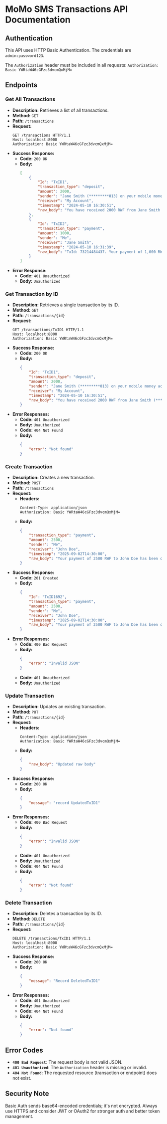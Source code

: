 # MoMo SMS Transactions API Documentation

## Authentication

This API uses HTTP Basic Authentication. The credentials are `admin:password123`.

The `Authorization` header must be included in all requests:
`Authorization: Basic YWRtaW46cGFzc3dvcmQxMjM=`

## Endpoints

### Get All Transactions

*   **Description:** Retrieves a list of all transactions.
*   **Method:** `GET`
*   **Path:** `/transactions`
*   **Request:**
    ```http
    GET /transactions HTTP/1.1
    Host: localhost:8000
    Authorization: Basic YWRtaW46cGFzc3dvcmQxMjM=
    ```
*   **Success Response:**
    *   **Code:** `200 OK`
    *   **Body:**
        ```json
        [
            {
                "Id": "TxID1",
                "transaction_type": "deposit",
                "amount": 2000,
                "sender": "Jane Smith (*********013) on your mobile money account",
                "receiver": "My Account",
                "timestamp": "2024-05-10 16:30:51",
                "raw_body": "You have received 2000 RWF from Jane Smith (*********013) on your mobile money account at 2024-05-10 16:30:51. Message from sender: . Your new balance:2000 RWF. Financial Transaction Id: 76662021700."
            },
            {
                "Id": "TxID2",
                "transaction_type": "payment",
                "amount": 1000,
                "sender": "Me",
                "receiver": "Jane Smith",
                "timestamp": "2024-05-10 16:31:39",
                "raw_body": "TxId: 73214484437. Your payment of 1,000 RWF to Jane Smith 12845 has been completed at 2024-05-10 16:31:39. Your new balance: 1,000 RWF. Fee was 0 RWF.Kanda*182*16# wiyandikishe muri poromosiyo ya BivaMoMotima, ugire amahirwe yo gutsindira ibihembo bishimishije."
            }
        ]
        ```
*   **Error Response:**
    *   **Code:** `401 Unauthorized`
    *   **Body:** `Unauthorized`

### Get Transaction by ID

*   **Description:** Retrieves a single transaction by its ID.
*   **Method:** `GET`
*   **Path:** `/transactions/{id}`
*   **Request:**
    ```http
    GET /transactions/TxID1 HTTP/1.1
    Host: localhost:8000
    Authorization: Basic YWRtaW46cGFzc3dvcmQxMjM=
    ```
*   **Success Response:**
    *   **Code:** `200 OK`
    *   **Body:**
        ```json
        {
            "Id": "TxID1",
            "transaction_type": "deposit",
            "amount": 2000,
            "sender": "Jane Smith (*********013) on your mobile money account",
            "receiver": "My Account",
            "timestamp": "2024-05-10 16:30:51",
            "raw_body": "You have received 2000 RWF from Jane Smith (*********013) on your mobile money account at 2024-05-10 16:30:51. Message from sender: . Your new balance:2000 RWF. Financial Transaction Id: 76662021700."
        }
        ```
*   **Error Responses:**
    *   **Code:** `401 Unauthorized`
    *   **Body:** `Unauthorized`
    *   **Code:** `404 Not Found`
    *   **Body:**
        ```json
        {
            "error": "Not found"
        }
        ```

### Create Transaction

*   **Description:** Creates a new transaction.
*   **Method:** `POST`
*   **Path:** `/transactions`
*   **Request:**
    *   **Headers:**
        ```
        Content-Type: application/json
        Authorization: Basic YWRtaW46cGFzc3dvcmQxMjM=
        ```
    *   **Body:**
        ```json
        {
            "transaction_type": "payment",
            "amount": 2500,
            "sender": "Me",
            "receiver": "John Doe",
            "timestamp": "2025-09-02T14:30:00",
            "raw_body": "Your payment of 2500 RWF to John Doe has been completed."
        }
        ```
*   **Success Response:**
    *   **Code:** `201 Created`
    *   **Body:**
        ```json
        {
            "Id": "TxID1692",
            "transaction_type": "payment",
            "amount": 2500,
            "sender": "Me",
            "receiver": "John Doe",
            "timestamp": "2025-09-02T14:30:00",
            "raw_body": "Your payment of 2500 RWF to John Doe has been completed."
        }
        ```
*   **Error Responses:**
    *   **Code:** `400 Bad Request`
    *   **Body:**
        ```json
        {
            "error": "Invalid JSON"
        }
        ```
    *   **Code:** `401 Unauthorized`
    *   **Body:** `Unauthorized`

### Update Transaction

*   **Description:** Updates an existing transaction.
*   **Method:** `PUT`
*   **Path:** `/transactions/{id}`
*   **Request:**
    *   **Headers:**
        ```
        Content-Type: application/json
        Authorization: Basic YWRtaW46cGFzc3dvcmQxMjM=
        ```
    *   **Body:**
        ```json
        {
            "raw_body": "Updated raw body"
        }
        ```
*   **Success Response:**
    *   **Code:** `200 OK`
    *   **Body:**
        ```json
        {
            "message": "record UpdatedTxID1"
        }
        ```
*   **Error Responses:**
    *   **Code:** `400 Bad Request`
    *   **Body:**
        ```json
        {
            "error": "Invalid JSON"
        }
        ```
    *   **Code:** `401 Unauthorized`
    *   **Body:** `Unauthorized`
    *   **Code:** `404 Not Found`
    *   **Body:**
        ```json
        {
            "error": "Not found"
        }
        ```

### Delete Transaction

*   **Description:** Deletes a transaction by its ID.
*   **Method:** `DELETE`
*   **Path:** `/transactions/{id}`
*   **Request:**
    ```http
    DELETE /transactions/TxID1 HTTP/1.1
    Host: localhost:8000
    Authorization: Basic YWRtaW46cGFzc3dvcmQxMjM=
    ```
*   **Success Response:**
    *   **Code:** `200 OK`
    *   **Body:**
        ```json
        {
            "message": "Record DeletedTxID1"
        }
        ```
*   **Error Responses:**
    *   **Code:** `401 Unauthorized`
    *   **Body:** `Unauthorized`
    *   **Code:** `404 Not Found`
    *   **Body:**
        ```json
        {
            "error": "Not found"
        }
        ```

## Error Codes

*   **`400 Bad Request`**: The request body is not valid JSON.
*   **`401 Unauthorized`**: The `Authorization` header is missing or invalid.
*   **`404 Not Found`**: The requested resource (transaction or endpoint) does not exist.

## Security Note
Basic Auth sends base64-encoded credentials; it's not encrypted. Always use HTTPS and consider JWT or OAuth2 for stronger auth and better token management.
